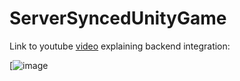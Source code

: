 # ServerSyncedUnityGame

Link to youtube [video](https://youtu.be/IwtgsGiGW2U) explaining backend integration:

[![image](https://github.com/Mushroom-Ano/ServerSyncedUnityGame/assets/81051693/ed5db522-f343-4628-bbea-0c2d12ce28f2)

